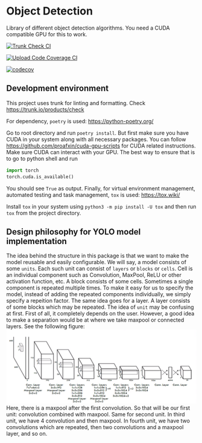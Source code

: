 # Object Detection

Library of different object detection algorithms. You need a CUDA compatible GPU for this to work.

[![Trunk Check CI](https://github.com/proafxin/object-detection/actions/workflows/trunk.yml/badge.svg)](https://github.com/proafxin/object-detection/actions/workflows/trunk.yml)

[![Upload Code Coverage CI](https://github.com/proafxin/object-detection/actions/workflows/ci.yml/badge.svg)](https://github.com/proafxin/object-detection/actions/workflows/ci.yml)

[![codecov](https://codecov.io/gh/proafxin/object-detection/graph/badge.svg?token=ZM9kss9LrH)](https://codecov.io/gh/proafxin/object-detection)

## Development environment

This project uses trunk for linting and formatting. Check <https://trunk.io/products/check>

For dependency, `poetry` is used: <https://python-poetry.org/>

Go to root directory and run `poetry install`. But first make sure you have CUDA in your system along with all necessary packages. You can follow <https://github.com/proafxin/cuda-gpu-scripts> for CUDA related instructions. Make sure CUDA can interact with your GPU. The best way to ensure that is to go to python shell and run

```python
import torch
torch.cuda.is_available()
```

You should see `True` as output. Finally, for virtual environment management, automated testing and task management, `tox` is used: <https://tox.wiki/>

Install `tox` in your system using `python3 -m pip install -U tox` and then run `tox` from the project directory.

## Design philosophy for YOLO model implementation

The idea behind the structure in this package is that we want to make the model reusable and easily configurable.
We will say, a model consists of some `units`. Each such unit can consist of `layers` or `blocks` or `cells`.
Cell is an individual component such as Convolution, MaxPool, ReLU or other activation function, etc.
A block consists of some cells. Sometimes a single component is repeated multiple times.
To make it easy for us to specify the model, instead of adding the repeated components individually, we simply specify a repeition factor.
The same idea goes for a layer. A layer consists of some blocks which may be repeated.
The idea of `unit` may be confusing at first. First of all, it completely depends on the user. However, a good idea to make a separation would be at where we take maxpool or connected layers. See the following figure:
![Yolov1 architecture](image.png)
Here, there is a maxpool after the first convolution. So that will be our first unit: convolution combined with maxpool. Same for second unit.
In third unit, we have 4 convolution and then maxpool.
In fourth unit, we have two convolutions which are repeated, then two convolutions and a maxpool layer, and so on.
